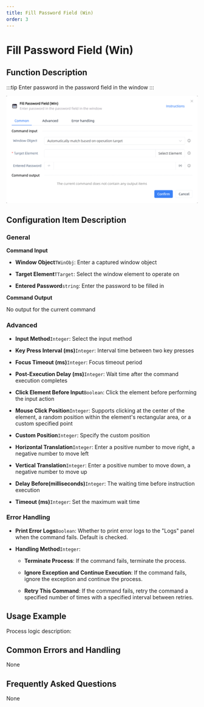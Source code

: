 ```yaml
---
title: Fill Password Field (Win)
order: 3
---
```


# Fill Password Field (Win)

## Function Description

:::tip 
Enter password in the password field in the window
:::

![Fill Password Field (Win)](../../../assets/Fill%20Password%20Field%20(Win)_command.png)

## Configuration Item Description

### General

**Command Input**

- **Window Object**`TWinObj`: Enter a captured window object

- **Target Element**`TTarget`: Select the window element to operate on

- **Entered Password**`string`: Enter the password to be filled in


**Command Output**

No output for the current command

### Advanced

- **Input Method**`Integer`: Select the input method

- **Key Press Interval (ms)**`Integer`: Interval time between two key presses

- **Focus Timeout (ms)**`Integer`: Focus timeout period

- **Post-Execution Delay (ms)**`Integer`: Wait time after the command execution completes

- **Click Element Before Input**`Boolean`: Click the element before performing the input action

- **Mouse Click Position**`Integer`: Supports clicking at the center of the element, a random position within the element's rectangular area, or a custom specified point

- **Custom Position**`Integer`: Specify the custom position

- **Horizontal Translation**`Integer`: Enter a positive number to move right, a negative number to move left

- **Vertical Translation**`Integer`: Enter a positive number to move down, a negative number to move up

- **Delay Before(milliseconds)**`Integer`: The waiting time before instruction execution

- **Timeout (ms)**`Integer`: Set the maximum wait time

### Error Handling

- **Print Error Logs**`Boolean`: Whether to print error logs to the "Logs" panel when the command fails. Default is checked. 

- **Handling Method**`Integer`:

    - **Terminate Process**: If the command fails, terminate the process.

    - **Ignore Exception and Continue Execution**: If the command fails, ignore the exception and continue the process.

    - **Retry This Command**: If the command fails, retry the command a specified number of times with a specified interval between retries.

## Usage Example

Process logic description:

## Common Errors and Handling

None

## Frequently Asked Questions

None

